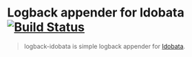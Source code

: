 # Logback appender for Idobata [![Build Status][travis-image]][travis-url]

> logback-idobata is simple logback appender for [Idobata](https://idobata.io/).

[travis-image]: https://travis-ci.org/fossamagna/logback-idobata.svg?branch=master
[travis-url]: https://travis-ci.org/fossamagna/logback-idobata
